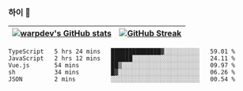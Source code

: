 
### 하이 👋
[![warpdev's GitHub stats](https://github-readme-stats.vercel.app/api?username=warpdev&show_icons=true&theme=vue-dark)](#) |[![GitHub Streak](https://github-readme-streak-stats.herokuapp.com/?user=warpdev&theme=dark)](#)
--- | --- |
<!--START_SECTION:waka-->
```text
TypeScript   5 hrs 24 mins   ██████████████▓░░░░░░░░░░   59.01 % 
JavaScript   2 hrs 12 mins   ██████░░░░░░░░░░░░░░░░░░░   24.11 % 
Vue.js       54 mins         ██▒░░░░░░░░░░░░░░░░░░░░░░   09.97 % 
sh           34 mins         █▓░░░░░░░░░░░░░░░░░░░░░░░   06.26 % 
JSON         2 mins          ░░░░░░░░░░░░░░░░░░░░░░░░░   00.54 % 
```
<!--END_SECTION:waka-->

<!--
**warpdev/warpdev** is a ✨ _special_ ✨ repository because its `README.md` (this file) appears on your GitHub profile.

Here are some ideas to get you started:

- 🔭 I’m currently working on ...
- 🌱 I’m currently learning ...
- 👯 I’m looking to collaborate on ...
- 🤔 I’m looking for help with ...
- 💬 Ask me about ...
- 📫 How to reach me: ...
- 😄 Pronouns: ...
- ⚡ Fun fact: ...
-->
